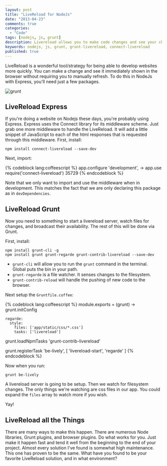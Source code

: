 ```yaml
---
layout: post
title: "LiveReload for NodeJs"
date: "2013-04-23"
comments: true
categories:
  - "Code"
tags: [nodejs, js, grunt]
description: Livereload allows you to make code changes and see your changes in the browser without refreshing.
keywords: nodejs, js, grunt, grunt-livereload, connect-livereload
published: true
---
```


LiveReload is a wonderful tool/strategy for being able to develop websites more quickly.  You can make a change and see it immediately shown in the browser without requiring you to manually refresh.  To do this in NodeJs with Express, you'll need just a few packages.

![grunt](http://i.imgur.com/4773D.jpg)

<!--more-->

## LiveReload Express

If you're doing a website on Nodejs these days, you're probably using Express.  Express uses the Connect library for its middleware scheme.  Just grab one more middleware to handle the LiveReload.  It will add a little snippet of JavaScript to each of the html responses that is requested through this middleware.  First, install:

```
npm install connect-livereload --save-dev
```

Next, import:

{% codeblock lang:coffeescript %}
app.configure 'development', ->
  app.use require('connect-livereload') 35729
{% endcodeblock %}

Note that we only want to import and use the middleware when in development.  This matches the fact that we are only declaring this package as in `devDependencies`.

## LiveReload Grunt

Now you need to something to start a livereload server, watch files for changes, and broadcast their availability.  The rest of this will be done via Grunt.

First, install:

```
npm install grunt-cli -g
npm install grunt grunt-regarde grunt-contrib-livereload --save-dev
```

- `grunt-cli` will allow you to run the `grunt` command in the terminal.  Global puts the bin in your path.
- `grunt-regarde` is a file watcher.  It senses changes to the filesystem.
- `grunt-contrib-reload` will handle the pushing of new code to the browser.

Next setup the `Gruntfile.coffee`:

{% codeblock lang:coffeescript %}
module.exports = (grunt) ->
  grunt.initConfig

    regarde:
      style:
        files: ['app/static/css/*.css']
        tasks: ['livereload']

  grunt.loadNpmTasks 'grunt-contrib-livereload'

  grunt.registerTask 'be-lively', [ 'livereload-start', 'regarde' ]
{% endcodeblock %}

Now when you run:

```
grunt be-lively
```

A livereload server is going to be setup.  Then we watch for filesystem changes.  The only things we're watching are css files in our app.  You could expand the `files` array to watch more if you wish.

Yay!

## LiveReload all the Things

There are many ways to make this happen.  There are numerous Node libraries, Grunt plugins, and browser plugins.  Do what works for you.  Just make it happen fast and tend it well from the beginning to the end of your project.  Almost every solution I've found is somewhat high maintenance.  This one has proven to be the same.  What have you found to be your favorite LiveReload solution, and in what environment?
